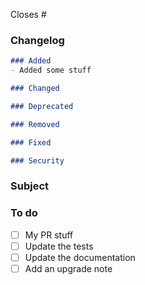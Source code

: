 <!-- THE PR TEMPLATE IS NOT AN OPTION. DO NOT DELETE IT! -->

<!--
    Specify which issues will be fixed/closed.
    Remove it if this is not related.
-->

Closes #

### Changelog

<!-- MANDATORY
    Fill the changelog part inside the code block.
    Remove unneeded sections.
    Follow this schema: http://keepachangelog.com/
-->

```markdown
### Added
- Added some stuff

### Changed

### Deprecated

### Removed

### Fixed

### Security
```

### Subject

<!-- Describe your Pull Request content here -->

### To do

<!--
    Complete the tasks.
    You can add as many tasks as you want.
    If some are not relevant, just remove them.
-->

- [ ] My PR stuff
- [ ] Update the tests
- [ ] Update the documentation
- [ ] Add an upgrade note
